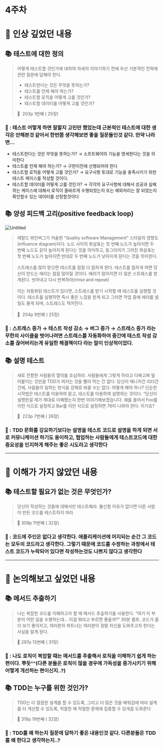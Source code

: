 # 4주차

# 📌 인상 깊었던 내용

## **📚 테스트에 대한 정의**

> 어떻게 테스트할 것인가에 대하여 자세히 이야기하기 전에 우선 기본적인 전략에 관란 질문에 답해야 한다. 
> - 테스트한다는 것은 무엇을 뜻하는가?
> - 테스트를 언제 해야 하는가?
> - 테스트할 로직을 어떻게 고를 것인가?
> - 테스트할 데이터를 어떻게 고를 것인가?
> 
> 📕   203p  1번째 ( 25장)
> 

### **🧐 : 테스트 어떻게 하면 잘할지 고민만 했었는데 근본적인 테스트에 대한 생각은 안해본것 같아서 한번쯤 생각해보면 좋을 질문들인것 같다. 만약 나라면…**
- 테스트한다는 것은 무엇을 뜻하는가? 
   → 소프트웨어의 기능을 명세한다는 것을 의미한다
- 테스트를 언제 해야 하는가? 
   → 구현이전에 선행되어야 한다
- 테스트할 로직을 어떻게 고를 것인가? 
   → 요구사항 토대로 기능을 충족시키기 위한 테스트 케이스를 작성할 것이다. 
- 테스트할 데이터를 어떻게 고를 것인가? 
   → 각각의 요구사항에 대해서 성공과 실패하는 케이스에 대해서 로직이 올바르게 수행되었는지 또는 예외처리는 잘 되었는지 확인할수 있는 데이터를 선정할것이다

## **📚 양성 피드백 고리(positive feedback loop)**

![Untitled](https://github.com/JAVA-JIKIMI/tdd/assets/2491418/dc739643-f7b1-4aa2-a092-f17484f2b8dd)

> 제랄드 와인버그가 저술한 “Quality software Management” 스타일의 영향도(influence diagram)이다. 노드 사이의 화살표는 첫 번째 노드가 높아지면 두 번째 노드도 같이 높아지게 된다는 것을 의미하고, 동그라미가 그려진 화살표는 첫 번째 노드가 높아지면 반대로 두 번째 노드가 낮아지게 된다는 것을 의미한다.</br></br>
> 스트레스를 많이 받으면 테스트를 점점 더 뜸하게 한다. 테스트를 뜸하게 하면 당신이 만드는 에러는 점점 많아질 것이다. 에러가 많아지면 더 많은 스트레스를 받게된다. 씻어내고 다시 반복하라(rinse and repeat)</br></br>
> 이는 자동화된 테스트가 있다면, 스트레스를 받기 시작할 때 테스트를 실행할 것이다. 테스트를 실행하면 즉시 좋은 느낌을 받게 되고 그러면 작업 중에 에러를 낼 일도 줄게 되며, 스트레스도 적어진다. </br></br>
> 📕  204p  9번째 ( 25장)
> 

### **🧐 : 스트레스 증가 → 테스트 작성 감소 → 버그 증가 → 스트레스 증가 라는 무한의 사이클을 벗어나려면 스트레스를 자동화하여 중간에 테스트 작성 감소를 끊어버리는게 유일한 해결책이다 라는 말이 인상적이었다.**

## **📚 설명 테스트**

> 새로 전향한 사람들의 열의를 조심하라. 사람들에게 그렇게 하라고 다짜고짜 밀어붙이는 것만큼 TDD가 퍼지는 것을 빨리 막는 건 없다. 당신이 매니저건 리더건 간에, 사람들이 일하는 방식을 강제로 바꿀 수는 없다. 
> 어떻게 해야 하나? 단순한 시작법은 테스트를 이용하여 묻고, 테스트를 이용하여 설명하는 것이다. “당신이 설명한걸 제가 제대로 이해했는지 한번 이야기해보겠습니다. 예를 들어서 Foo를 이런 식으로 설정하고 Bar를 이런 식으로 설정하면 76이 나와야 한다. 이거죠?
> 
> 📕  223p  7번째 ( 26장)
> 

### **🧐 : TDD 문화를 강요하기보다는 설명을 테스트 코드로 설명을 하게 되면 서로 커뮤니케이션 하기도 용이하고, 협업하는 사람들에게 테스트코드에 대한 중요성을 인지하게 해주는 좋은 시도라고 생각한다**

---

# 📌 이해가 가지 않았던 내용

## **📚 테스트할 필요가 없는 것은 무엇인가?**

> 당신이 작성하는 것들에 대해서만 테스트해라. 불신할 이유가 없다면 다른 사람이 만든 코드를 테스트하지 마라
> 
> 📕 309p 11번째 ( 32장)
>

### **🧐 : 코드에 주인은 없다고 생각한다. 애플리케이션에 머지되는 순간 그 코드는 모두의 코드라고 생각한다. 그렇기 때문에 코드를 수정하는 과정에서 테스트 코드가 누락되어 있다면 작성하는것도 나쁘지 않다고 생각한다**

---

# 📌 논의해보고 싶었던 내용

## **📚 메서드 추출하기**

> 나는 복잡한 코드를 이해하고자 할 때 메서드 추출하기를 사용한다. “여기 이 부분이 어떤 일을 수행하는데… 이걸 뭐라고 부르면 좋을까?” 30분 쯤후, 코드가 좀더 보기 좋아지고, 여러분의 파트너는 여러분이 정말 자신을 도와주고자 한다는 사실을 알게 된다. 
>
> 📕 297p  13번째 ( 31장)
> 

### **🧐 : 나도 로직이 복잡할 때는 메서드를 추출해서 로직을 이해하기 쉽게 하는 편이다. 뿌듯^^(다른 분들은 로직이 많을 경우에 가독성을 증가시키기 위해 어떻게 개선하는 편이신지..?)**

## **📚 TDD는 누구를 위한 것인가?**

> TDD는 더 깔끔한 설계를 할 수 있도록, 그리고 더 많은 것을 배워감에 따라 설계를 더 개선할 수 있도록, 적절한 때 적절한 문제에 집중할 수 있게끔 도와준다
>
> 📕 319p 19번째 ( 32장)
> 

### **🧐 : TDD를 왜 하는지 질문에 답하기 좋은 내용인것 같다. 다른분들은 TDD를 왜 한다고 생각하는지..?**
